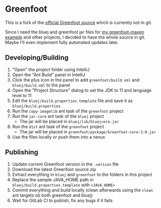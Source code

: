 # Greenfoot

This is a fork of the [official Greenfoot source](https://www.greenfoot.org/site/download_source) which is currently not in git.

Since I need the bluej and greenfoot jar files for [my greenfoot-maven example](https://lerks.blog/making-games-with-greenfoot-without-greenfoot/) and other projects, I decided to have the whole source in git. 
Maybe I'll even implement fully automated updates later.

## Developing/Building

1. "Open" the project folder using IntelliJ
2. Open the "Ant Build" panel in IntelliJ
3. Click the plus icon in the panel to add `greenfoot/build.xml` and `bluej/build.xml` to the panel
4. Open the "Project Structure" dialog to set the JDK to 11 and language level to 11
5. Edit the `bluej/build.properties.template` file and save it as `bluej/build.properties`
6. Run the `copy-imagelib` ant task of the `greenfoot` project
7. Run the `jar-core` ant task of the `bluej` project
    - The jar will be placed in `bluej/lib/bluejcore.jar`
8. Run the `dist` ant task of the `greenfoot` project
    - The jar will be placed in `greenfoot/package/Greenfoot-core-3.0.jar`
9. Use the files locally or push them into a nexus

## Publishing

1. Update current Greenfoot version in the `.version` file
2. Download the latest Greenfoot source zip
3. Extract everything in `bluej` and `greenfoot` to the folders in this project
4. Replace the sample JAVA_HOME path in `bluej/build.properties.template` with `<JAVA_HOME>`
5. Commit everything and build locally (clean afterwards using the `clean` ant targets ob both greenfoot and bluej)
6. Wait for GitLab CI to publish, fix any bugs if it fails
